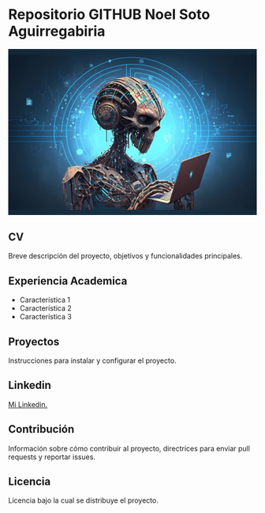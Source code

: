 
<!--
**Nowel33/Nowel33** is a ✨ _special_ ✨ repository because its `README.md` (this file) appears on your GitHub profile.

Here are some ideas to get you started:

- 🔭 I’m currently working on ...
- 🌱 I’m currently learning ...
- 👯 I’m looking to collaborate on ...
- 🤔 I’m looking for help with ...
- 💬 Ask me about ...
- 📫 How to reach me: ...
- 😄 Pronouns: ...
- ⚡ Fun fact: ...
-->
# Repositorio GITHUB Noel Soto Aguirregabiria
![Imagen de Portada](Recursos/img/robot.jpg)
## CV
Breve descripción del proyecto, objetivos y funcionalidades principales.
## Experiencia Academica
- Característica 1
- Característica 2
- Característica 3
## Proyectos
Instrucciones para instalar y configurar el proyecto.
## Linkedin
[Mi Linkedin.](https://www.linkedin.com/in/noelsotoaguirregabiria/)
## Contribución
Información sobre cómo contribuir al proyecto, directrices para enviar pull requests y reportar issues.
## Licencia
Licencia bajo la cual se distribuye el proyecto.
